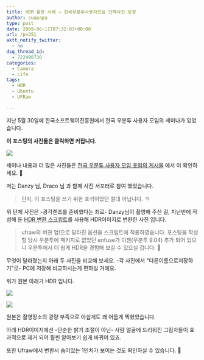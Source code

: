 ```yaml
---
title: HDR 활용 사례 – 한국우분투사용자모임 단체사진 보정
author: suapapa
type: post
date: 2009-06-11T07:32:03+00:00
url: /p=351
aktt_notify_twitter:
  - no
dsq_thread_id:
  - 722490730
categories:
  - Camera
  - Life
tags:
  - HDR
  - Ubuntu
  - UFRaw

---
```

지난 5월 30일에 한국소프트웨어진흥원에서 한국 우분투 사용자 모임의 세미나가 있었습니다.

**이 포스팅의 사진들은 클릭하면 커집니다.**

[![](https://asset.homin.dev/blog/image/UbuntuKo_30May2009.webp)][1]

세미나 내용과 더 많은 사진들은 [한국 우분투 사용자 모임 포럼의 게시물][2] 에서 이 확인하세요. 🙂

저는 Danzy 님, Draco 님 과 함께 사진 서포터로 참여 했었습니다.

> 단지, 이 포스팅을 쓰기 위한 포석이었던 절대 아닙니다. ㅋ

위 단체 사진은 -광각렌즈를 준비했다는 죄로- Danzy님이 촬영해 주신 걸, 지난번에 작성해 둔 [HDR 변환 스크립트][3]를 사용해 HDR이미지로 변환한 사진 입니다.

> ufraw의 버젼 업!으로 달라진 옵션을 스크립트에 적용하였습니다. 포스팅을 작성할 당시 우분투에 패키지로 없었던 enfuse가 이젠(우분투 9.04) 추가 되어 있으니 우분투에서 더 쉽게 HDR을 경험해 보실 수 있으실 겁니다. 🙂

무엇이 달라졌는지 아래 두 사진을 비교해 보세요. -각 사진에서 "다른이름으로저장하기"로- PC에 저장해 비교하시는게 편하실 거에요.

위가 원본 아래가 HDR 입니다.

[![](https://asset.homin.dev/blog/image/UbuntuKo_org.webp)][4]

[![](https://asset.homin.dev/blog/image/UbuntuKo_hdr.webp)][5]

원본은 촬영장소의 광량 부족으로 아쉽게도 꽤 어둡게 찍혔었습니다.

아래 HDR이미지에선 -단순한 밝기 조절이 아닌- 사람 얼굴에 드리워진 그림자들이 효과적으로 제거 되어 훨씬 알아보기 쉽게 바뀌어 있죠.

또한 Ufraw에서 변환시 숨어있는 1인치가 보이는 것도 확인하실 수 있습니다. 🙂

 [1]: https://asset.homin.dev/blog/image/UbuntuKo_30May2009.webp
 [2]: http://www.ubuntu.or.kr/viewtopic.php?f=2&t=5680
 [3]: https://homin.dev/blog/p=52
 [4]: https://asset.homin.dev/blog/image/UbuntuKo_org.webp
 [5]: https://asset.homin.dev/blog/image/UbuntuKo_hdr.webp